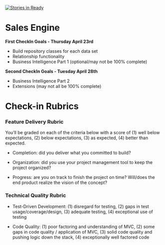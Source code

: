 [![Stories in Ready](https://badge.waffle.io/joshcass/sales_engine.png?label=ready&title=Ready)](https://waffle.io/joshcass/sales_engine)
# Sales Engine

**First CheckIn Goals - Thursday April 23rd**
* Build repository classes for each data set
* Relationship functionality
* Business Intelligence Part 1 (optional/may not be 100% complete)

**Second CheckIn Goals - Tuesday April 28th**
* Business Intelligence Part 2
* Extensions (may not all be 100% complete)

# Check-in Rubrics

### Feature Delivery Rubric

You’ll be graded on each of the criteria below with a score of (1) well below expectations, (2) below expectations, (3) as expected, (4) better than expected.

* Completion: did you deliver what you committed to build?

* Organization: did you use your project management tool to keep the project organized?

* Progress: are you on track to finish the project on time? Will/does the end product realize the vision of the concept?

### Technical Quality Rubric

* Test-Driven Development: (1) disregard for testing, (2) gaps in test usage/coverage/design, (3) adequate testing, (4) exceptional use of testing

* Code Quality: (1) poor factoring and understanding of MVC, (2) some gaps in code quality / application of MVC, (3) solid code quality and pushing logic down the stack, (4) exceptionally well factored code
